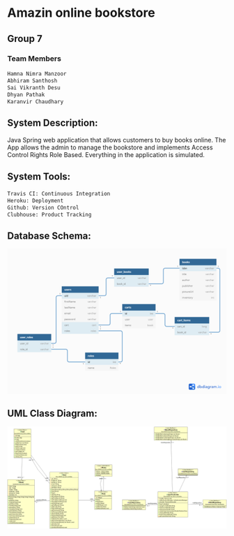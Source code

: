 # Amazin online bookstore

## Group 7

### Team Members

    Hamna Nimra Manzoor
    Abhiram Santhosh
    Sai Vikranth Desu
    Dhyan Pathak
    Karanvir Chaudhary

## System Description:

Java Spring web application that allows customers to buy books online.
The App allows the admin to manage the bookstore and implements Access Control Rights Role Based.
Everything in the application is simulated.

## System Tools:

    Travis CI: Continuous Integration
    Heroku: Deployment
    Github: Version COntrol
    Clubhouse: Product Tracking

## Database Schema:

![img.png](DB_schema.png)

## UML Class Diagram:

![img_1.png](class_UML.png)

